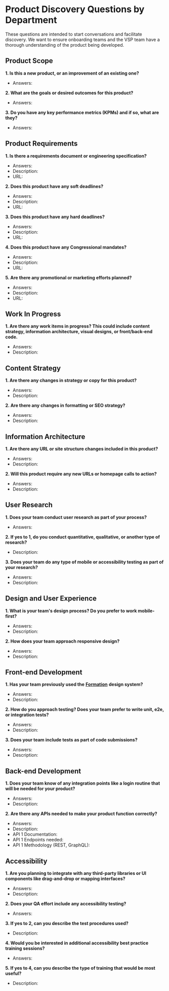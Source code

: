 # Product Discovery Questions by Department

These questions are intended to start conversations and facilitate discovery. We want to ensure onboarding teams and the VSP team have a thorough understanding of the product being developed.

## Product Scope

**1. Is this a new product, or an improvement of an existing one?**

* Answers:

**2. What are the goals or desired outcomes for this product?**

* Answers:

**3. Do you have any key performance metrics \(KPMs\) and if so, what are they?**

* Answers:

## Product Requirements

**1. Is there a requirements document or engineering specification?**

* Answers:
* Description:
* URL:

**2. Does this product have any soft deadlines?**

* Answers:
* Description:
* URL:

**3. Does this product have any hard deadlines?**

* Answers:
* Description:
* URL:

**4. Does this product have any Congressional mandates?**

* Answers:
* Description:
* URL:

**5. Are there any promotional or marketing efforts planned?**

* Answers:
* Description:
* URL:

## Work In Progress

**1. Are there any work items in progress? This could include content strategy, information architecture, visual designs, or front/back-end code.**

* Answers:
* Description:

## Content Strategy

**1. Are there any changes in strategy or copy for this product?**

* Answers:
* Description:

**2. Are there any changes in formatting or SEO strategy?**

* Answers:
* Description:

## Information Architecture

**1. Are there any URL or site structure changes included in this product?**

* Answers:
* Description:

**2. Will this product require any new URLs or homepage calls to action?**

* Answers:
* Description:

## User Research

**1. Does your team conduct user research as part of your process?**

* Answers:

**2. If yes to 1, do you conduct quantitative, qualitative, or another type of research?**

* Description:

**3. Does your team do any type of mobile or accessibility testing as part of your research?**

* Answers:
* Description:

## Design and User Experience

**1. What is your team's design process? Do you prefer to work mobile-first?**

* Answers:
* Description:

**2. How does your team approach responsive design?**

* Answers:
* Description:

## Front-end Development

**1. Has your team previously used the** [**Formation**](https://github.com/department-of-veterans-affairs/veteran-facing-services-tools) **design system?**

* Answers:
* Description:

**2. How do you approach testing? Does your team prefer to write unit, e2e, or integration tests?**

* Answers:
* Description:

**3. Does your team include tests as part of code submissions?**

* Answers:
* Description:

## Back-end Development

**1. Does your team know of any integration points like a login routine that will be needed for your product?**

* Answers:
* Description:

**2. Are there any APIs needed to make your product function correctly?**

* Answers:
* Description:
* API 1 Documentation:
* API 1 Endpoints needed:
* API 1 Methodology \(REST, GraphQL\):

## Accessibility

**1. Are you planning to integrate with any third-party libraries or UI components like drag-and-drop or mapping interfaces?**

* Answers:
* Description:

**2. Does your QA effort include any accessibility testing?**

* Answers:

**3. If yes to 2, can you describe the test procedures used?**

* Description:

**4. Would you be interested in additional accessibility best practice training sessions?**

* Answers:

**5. If yes to 4, can you describe the type of training that would be most useful?**

* Description:


